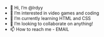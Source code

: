 - 👋 Hi, I’m @lrdyy
- 👀 I’m interested in video games and coding
- 🌱 I’m currently learning HTML and CSS
- 💞️ I’m looking to collaborate on anything!
- 📫 How to reach me - EMAIL

<!---
lrdyy/lrdyy is a ✨ special ✨ repository because its `README.md` (this file) appears on your GitHub profile.
You can click the Preview link to take a look at your changes.
--->
